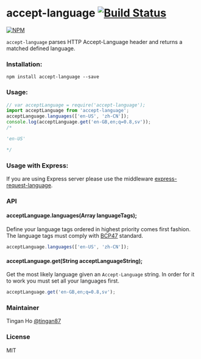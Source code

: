 accept-language [![Build Status](https://travis-ci.org/tinganho/node-accept-language.png)](https://travis-ci.org/tinganho/node-accept-language)
========================

[![NPM](https://nodei.co/npm/accept-language.png?downloads=true&stars=true)](https://nodei.co/npm/accept-language/)

`accept-language` parses HTTP Accept-Language header and returns a matched defined language.

### Installation:

```
npm install accept-language --save
```

### Usage:

```ts
// var acceptLanguage = require('accept-language');
import acceptLanguage from 'accept-language';
acceptLanguage.languages(['en-US', 'zh-CN']);
console.log(acceptLanguage.get('en-GB,en;q=0.8,sv'));
/*

'en-US'

*/
```

### Usage with Express:
If you are using Express server please use the middleware [express-request-language](https://www.npmjs.com/package/express-request-language).

### API
#### acceptLanguage.languages(Array languageTags);
Define your language tags ordered in highest priority comes first fashion. The language tags must comply with [BCP47][] standard.

```javascript
acceptLanguage.languages(['en-US', 'zh-CN']);
```

#### acceptLanguage.get(String acceptLanguageString);
Get the most likely language given an `Accept-Language` string. In order for it to work you must set all your languages first.
```javascript
acceptLanguage.get('en-GB,en;q=0.8,sv');
```

### Maintainer

Tingan Ho [@tingan87][]


### License
MIT

[L10ns]: http://l10ns.org
[BCP47]: https://tools.ietf.org/html/bcp47
[@tingan87]: https://twitter.com/tingan87
